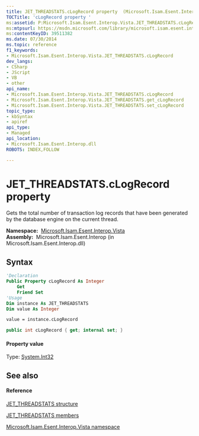 ```yaml
---
title: JET_THREADSTATS.cLogRecord property  (Microsoft.Isam.Esent.Interop.Vista)
TOCTitle: 'cLogRecord property '
ms:assetid: P:Microsoft.Isam.Esent.Interop.Vista.JET_THREADSTATS.cLogRecord
ms:mtpsurl: https://msdn.microsoft.com/library/microsoft.isam.esent.interop.vista.jet_threadstats.clogrecord(v=EXCHG.10)
ms:contentKeyID: 39511382
ms.date: 07/30/2014
ms.topic: reference
f1_keywords:
- Microsoft.Isam.Esent.Interop.Vista.JET_THREADSTATS.cLogRecord
dev_langs:
- CSharp
- JScript
- VB
- other
api_name: 
- Microsoft.Isam.Esent.Interop.Vista.JET_THREADSTATS.cLogRecord
- Microsoft.Isam.Esent.Interop.Vista.JET_THREADSTATS.get_cLogRecord
- Microsoft.Isam.Esent.Interop.Vista.JET_THREADSTATS.set_cLogRecord
topic_type: 
- kbSyntax
- apiref
api_type: 
- Managed
api_location: 
- Microsoft.Isam.Esent.Interop.dll
ROBOTS: INDEX,FOLLOW

---
```


# JET_THREADSTATS.cLogRecord property

Gets the total number of transaction log records that have been generated by the database engine on the current thread.

**Namespace:**  [Microsoft.Isam.Esent.Interop.Vista](./microsoft.isam.esent.interop.vista-namespace.md)  
**Assembly:**  Microsoft.Isam.Esent.Interop (in Microsoft.Isam.Esent.Interop.dll)

## Syntax

``` vb
'Declaration
Public Property cLogRecord As Integer
    Get
    Friend Set
'Usage
Dim instance As JET_THREADSTATS
Dim value As Integer

value = instance.cLogRecord
```

``` csharp
public int cLogRecord { get; internal set; }
```

#### Property value

Type: [System.Int32](/dotnet/api/system.int32)  

## See also

#### Reference

[JET_THREADSTATS structure](./jet-threadstats-structure2.md)

[JET_THREADSTATS members](./jet-threadstats-members.md)

[Microsoft.Isam.Esent.Interop.Vista namespace](./microsoft.isam.esent.interop.vista-namespace.md)